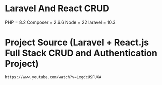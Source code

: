# Laravel And React CRUD

PHP      = 8.2
Composer = 2.6.6
Node     = 22
laravel  = 10.3

# Project Source (Laravel + React.js Full Stack CRUD and Authentication Project)

`https://www.youtube.com/watch?v=LxgdcUSFUXA`





